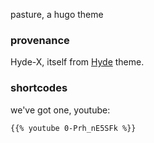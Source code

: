 pasture, a hugo theme

### provenance
Hyde-X, itself from [Hyde](https://github.com/poole/hyde) theme.


### shortcodes
we've got one, youtube:

```
{{% youtube 0-Prh_nE5SFk %}}
```
